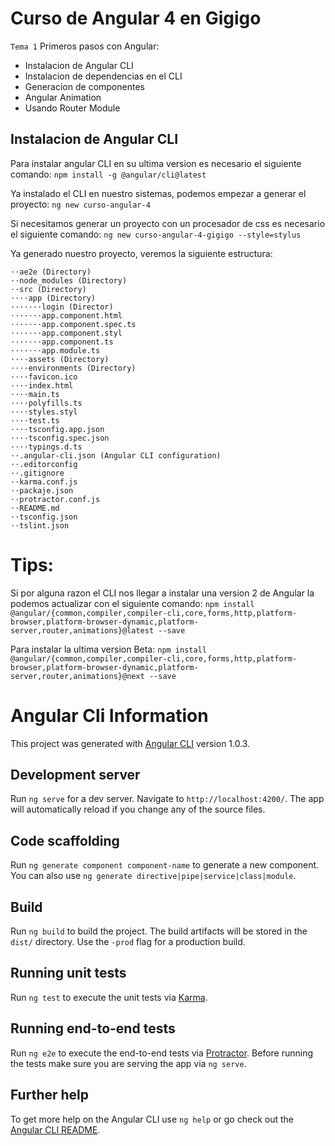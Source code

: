 # Curso de Angular 4 en Gigigo

`Tema 1` Primeros pasos con Angular:
* Instalacion de Angular CLI
* Instalacion de dependencias en el CLI
* Generacion de componentes
* Angular Animation
* Usando Router Module

## Instalacion de Angular CLI

Para instalar angular CLI en su ultima version es necesario el siguiente comando:
`npm install -g @angular/cli@latest`

Ya instalado el CLI en nuestro sistemas, podemos empezar a generar el proyecto:
`ng new curso-angular-4`

Si necesitamos generar un proyecto con un procesador de css es necesario el siguiente comando:
`ng new curso-angular-4-gigigo --style=stylus`

Ya generado nuestro proyecto, veremos la siguiente estructura:

```
⋅⋅ae2e (Directory)
⋅⋅node_modules (Directory)
⋅⋅src (Directory)
⋅⋅⋅⋅app (Directory)
⋅⋅⋅⋅⋅⋅⋅login (Director)
⋅⋅⋅⋅⋅⋅⋅app.component.html
⋅⋅⋅⋅⋅⋅⋅app.component.spec.ts
⋅⋅⋅⋅⋅⋅⋅app.component.styl
⋅⋅⋅⋅⋅⋅⋅app.component.ts
⋅⋅⋅⋅⋅⋅⋅app.module.ts
⋅⋅⋅⋅assets (Directory)
⋅⋅⋅⋅environments (Directory)
⋅⋅⋅⋅favicon.ico
⋅⋅⋅⋅index.html
⋅⋅⋅⋅main.ts
⋅⋅⋅⋅polyfills.ts
⋅⋅⋅⋅styles.styl
⋅⋅⋅⋅test.ts
⋅⋅⋅⋅tsconfig.app.json
⋅⋅⋅⋅tsconfig.spec.json
⋅⋅⋅⋅typings.d.ts
⋅⋅.angular-cli.json (Angular CLI configuration)
⋅⋅.editorconfig
⋅⋅.gitignore
⋅⋅karma.conf.js
⋅⋅packaje.json
⋅⋅protractor.conf.js
⋅⋅README.md
⋅⋅tsconfig.json
⋅⋅tslint.json
```


# Tips:

Si por alguna razon el CLI nos llegar a instalar una version 2 de Angular la podemos actualizar con el siguiente comando:
`npm install @angular/{common,compiler,compiler-cli,core,forms,http,platform-browser,platform-browser-dynamic,platform-server,router,animations}@latest --save`

Para instalar la ultima version Beta:
`npm install @angular/{common,compiler,compiler-cli,core,forms,http,platform-browser,platform-browser-dynamic,platform-server,router,animations}@next --save`


# Angular Cli Information

This project was generated with [Angular CLI](https://github.com/angular/angular-cli) version 1.0.3.

## Development server

Run `ng serve` for a dev server. Navigate to `http://localhost:4200/`. The app will automatically reload if you change any of the source files.

## Code scaffolding

Run `ng generate component component-name` to generate a new component. You can also use `ng generate directive|pipe|service|class|module`.

## Build

Run `ng build` to build the project. The build artifacts will be stored in the `dist/` directory. Use the `-prod` flag for a production build.

## Running unit tests

Run `ng test` to execute the unit tests via [Karma](https://karma-runner.github.io).

## Running end-to-end tests

Run `ng e2e` to execute the end-to-end tests via [Protractor](http://www.protractortest.org/).
Before running the tests make sure you are serving the app via `ng serve`.

## Further help

To get more help on the Angular CLI use `ng help` or go check out the [Angular CLI README](https://github.com/angular/angular-cli/blob/master/README.md).
